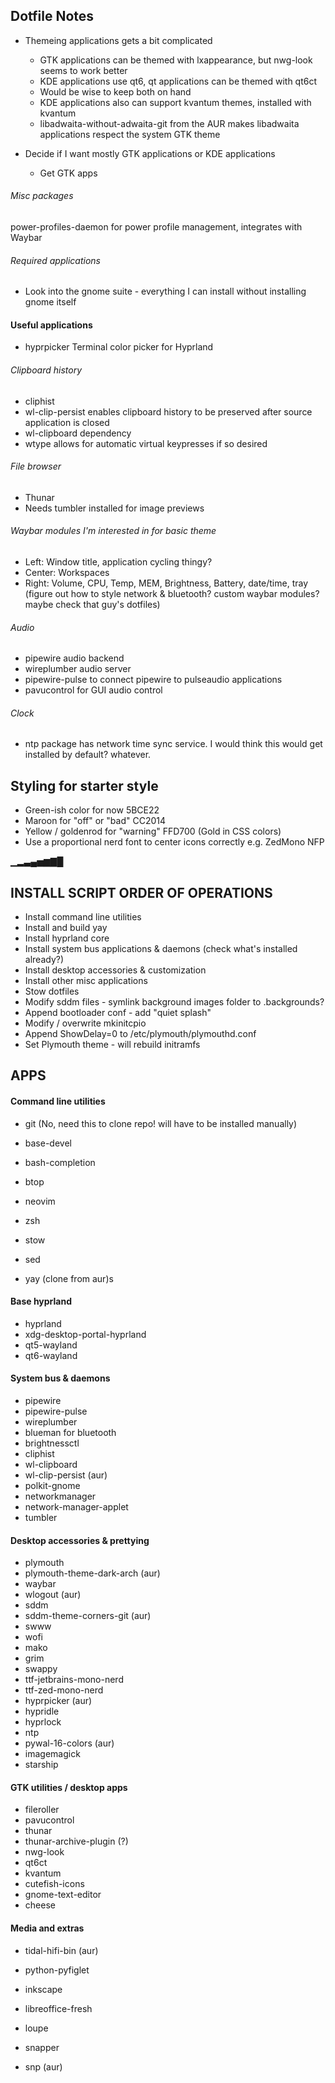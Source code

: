 ## Dotfile Notes

- Themeing applications gets a bit complicated
    - GTK applications can be themed with lxappearance, but nwg-look seems to work better
    - KDE applications use qt6, qt applications can be themed with qt6ct
    - Would be wise to keep both on hand
    - KDE applications also can support kvantum themes, installed with kvantum
    - libadwaita-without-adwaita-git from the AUR makes libadwaita applications respect the system GTK theme

- Decide if I want mostly GTK applications or KDE applications
    - Get GTK apps

###### Misc packages
power-profiles-daemon for power profile management, integrates with Waybar

###### Required applications
- Look into the gnome suite - everything I can install without installing gnome itself

#### Useful applications
- hyprpicker Terminal color picker for Hyprland

###### Clipboard history
- cliphist
- wl-clip-persist enables clipboard history to be preserved after source application is closed
- wl-clipboard dependency
- wtype allows for automatic virtual keypresses if so desired

###### File browser
- Thunar
- Needs tumbler installed for image previews

###### Waybar modules I'm interested in for basic theme
- Left: Window title, application cycling thingy?
- Center: Workspaces
- Right: Volume, CPU, Temp, MEM, Brightness, Battery, date/time, tray (figure out how to style network & bluetooth? custom waybar modules? maybe check that guy's dotfiles)

###### Audio
- pipewire audio backend
- wireplumber audio server
- pipewire-pulse to connect pipewire to pulseaudio applications
- pavucontrol for GUI audio control

###### Clock
- ntp package has network time sync service. I would think this would get installed by default? whatever.

## Styling for starter style
- Green-ish color for now 5BCE22
- Maroon for "off" or "bad" CC2014
- Yellow / goldenrod for "warning" FFD700 (Gold in CSS colors)
- Use a proportional nerd font to center icons correctly e.g. ZedMono NFP

▁▂▃▄▅▆▇█

## INSTALL SCRIPT ORDER OF OPERATIONS
- Install command line utilities
- Install and build yay
- Install hyprland core
- Install system bus applications & daemons (check what's installed already?)
- Install desktop accessories & customization
- Install other misc applications
- Stow dotfiles
- Modify sddm files - symlink background images folder to .backgrounds?
- Append bootloader conf - add "quiet splash"
- Modify / overwrite mkinitcpio
- Append ShowDelay=0 to /etc/plymouth/plymouthd.conf
- Set Plymouth theme - will rebuild initramfs

## APPS

#### Command line utilities
- git (No, need this to clone repo! will have to be installed manually)
- base-devel
- bash-completion
- btop
- neovim
- zsh
- stow
- sed

- yay (clone from aur)s

#### Base hyprland
- hyprland
- xdg-desktop-portal-hyprland
- qt5-wayland
- qt6-wayland


#### System bus & daemons
- pipewire
- pipewire-pulse
- wireplumber
- blueman for bluetooth
- brightnessctl
- cliphist
- wl-clipboard
- wl-clip-persist (aur)
- polkit-gnome
- networkmanager
- network-manager-applet
- tumbler

#### Desktop accessories & prettying
- plymouth
- plymouth-theme-dark-arch (aur)
- waybar
- wlogout (aur)
- sddm
- sddm-theme-corners-git (aur)
- swww
- wofi
- mako
- grim
- swappy
- ttf-jetbrains-mono-nerd
- ttf-zed-mono-nerd
- hyprpicker (aur)
- hypridle
- hyprlock
- ntp
- pywal-16-colors (aur)
- imagemagick
- starship

#### GTK utilities / desktop apps
- fileroller
- pavucontrol
- thunar
- thunar-archive-plugin (?)
- nwg-look
- qt6ct
- kvantum
- cutefish-icons
- gnome-text-editor
- cheese

#### Media and extras
- tidal-hifi-bin (aur)
- python-pyfiglet
- inkscape
- libreoffice-fresh
- loupe

- snapper
- snp (aur)
